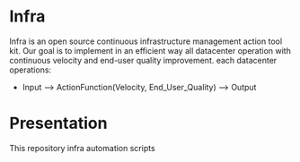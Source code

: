 # Infra
 Infra is an open source continuous infrastructure management action tool kit. Our goal is to implement in an efficient way 
  all datacenter operation with continuous velocity and end-user quality improvement. 
  each datacenter operations:
 - Input --> ActionFunction(Velocity, End_User_Quality) --> Output 


# Presentation 



This repository
infra automation scripts
